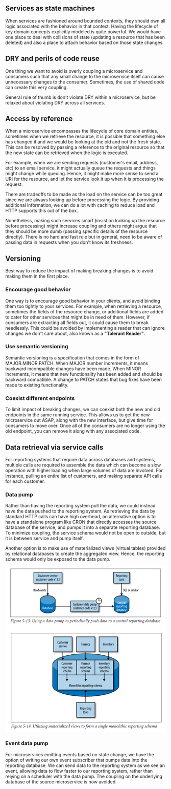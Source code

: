 ## Services as state machines

When services are fashioned around bounded contexts, they should own all logic associated with the behavior in that context. Having the lifecycle of key domain concepts explicitly modeled is quite powerful. We would have one place to deal with collisions of state (updating a resource that has been deleted) and also a place to attach behavior based on those state changes.

## DRY and perils of code reuse

One thing we want to avoid is overly coupling a microservice and consumers such that any small change to the microservice itself can cause unnecessary changes to the consumer. Sometimes, the use of shared code can create this very coupling.

General rule of thumb is don't violate DRY within a microservice, but be relaxed about violating DRY across all services.

## Access by reference

When a microservice encompasses the lifecycle of core domain entities, sometimes when we retrieve the resource, it is possible that something else has changed it and we would be looking at the old and not the fresh state. This can be resolved by passing a reference to the original resource so that the new state can be retrieved when the logic is executed.

For example, when we are sending requests (customer's email, address, etc) to an email service, it might actually queue the requests and things might change while queuing. Hence, it might make more sense to send a URI for the resource, and let the service look it up when it is processing the request.

There are tradeoffs to be made as the load on the service can be too great since we are always looking up before processing the logic. By providing additional information, we can do a lot with caching to reduce load and HTTP supports this out of the box.

Nonetheless, making such services smart (insist on looking up the resource before processing) might increase coupling and others might argue that they should be more dumb (passing specific details of the resource directly). There is no hard and fast rule but in general, need to be aware of passing data in requests when you don't know its freshness.

## Versioning

Best way to reduce the impact of making breaking changes is to avoid making them in the first place.

### Encourage good behavior

One way is to encourage good behavior in your clients, and avoid binding them too tightly to your services. For example, when retrieving a resource, sometimes the fields of the resource change, or additional fields are added to cater for other services that might be in need of them. However, if consumers are extracting all fields out, it could cause them to break needlessly. This could be avoided by implementing a reader that can ignore changes we don't care about, also known as a **"Tolerant Reader"**.

### Use semantic versioning

Semantic versioning is a specification that comes in the form of MAJOR.MINOR.PATCH. When MAJOR number increments, it means backward incompatible changes have been made. When MINOR increments, it means that new functionality has been added and should be backward compatible. A change to PATCH states that bug fixes have been made to existing functionality.

### Coexist different endpoints

To limit impact of breaking changes, we can coexist both the new and old endpoints in the same running service. This allows us to get the new microservice out ASAP, along with the new interface, but give time for consumers to move over. Once all of the consumers are no longer using the old endpoint, you can remove it along with any associated code.

## Data retrieval via service calls

For reporting systems that require data across databases and systems, multiple calls are required to assemble the data which can become a slow operation with higher loading when large volumes of data are involved. For instance, pulling an entire list of customers, and making separate API calls for each customer.

### Data pump

Rather than having the reporting system pull the data, we could instead have the data pushed to the reporting system. As retrieving the data by standard HTTP calls can have high overhead, an alternative option is to have a standalone program like CRON that directly accesses the source database of the service, and pumps it into a separate reporting database. To minimize coupling, the service schema would not be open to outside, but it is between service and pump itself.

Another option is to make use of materialized views (virtual tables) provided by relational databases to create the aggregated view. Hence, the reporting schema would only be exposed to the data pump.

<img src="./assets/data-pump.PNG">

### Event data pump

For microservices emitting events based on state change, we have the option of writing our own event subscriber that pumps data into the reporting database. We can send data to the reporting system as we see an event, allowing data to flow faster to our reporting system, rather than relying on a scheduler with the data pump. The coupling on the underlying database of the source microservice is now avoided.
